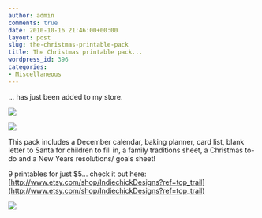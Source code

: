 ```yaml
---
author: admin
comments: true
date: 2010-10-16 21:46:00+00:00
layout: post
slug: the-christmas-printable-pack
title: The Christmas printable pack...
wordpress_id: 396
categories:
- Miscellaneous
---
```


... has just been added to my store.  
  


[![](http://3.bp.blogspot.com/_C-ub7-hXVgE/TLocmKl6l8I/AAAAAAAAI0E/AfLNSbp63sE/s320/DSC00935.JPG)](http://3.bp.blogspot.com/_C-ub7-hXVgE/TLocmKl6l8I/AAAAAAAAI0E/AfLNSbp63sE/s1600/DSC00935.JPG)

  


[![](http://2.bp.blogspot.com/_C-ub7-hXVgE/TLocox3THkI/AAAAAAAAI0I/6qVtHIWZwL4/s320/DSC00938.JPG)](http://2.bp.blogspot.com/_C-ub7-hXVgE/TLocox3THkI/AAAAAAAAI0I/6qVtHIWZwL4/s1600/DSC00938.JPG)

  


This pack includes a December calendar, baking planner, card list, blank letter to Santa for children to fill in, a family traditions sheet, a Christmas to-do and a New Years resolutions/ goals sheet!

  


9 printables for just $5... check it out here: [http://www.etsy.com/shop/IndiechickDesigns?ref=top_trail](http://www.etsy.com/shop/IndiechickDesigns?ref=top_trail)

![](https://blogger.googleusercontent.com/tracker/251139911615938991-7933875085775466419?l=www.outmumbered.com)
